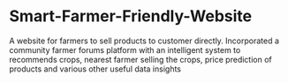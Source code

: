 # Smart-Farmer-Friendly-Website
A website for farmers to sell products to customer directly. Incorporated a community farmer forums platform with an intelligent system to recommends crops, nearest farmer selling the crops, price prediction of products and various other useful data insights

